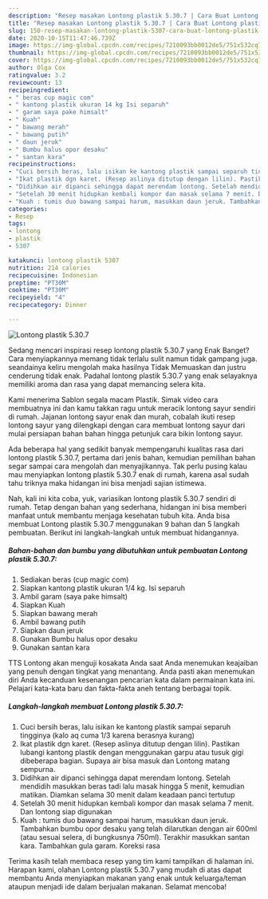 ```yaml
---
description: "Resep masakan Lontong plastik 5.30.7 | Cara Buat Lontong plastik 5.30.7 Yang Paling Enak"
title: "Resep masakan Lontong plastik 5.30.7 | Cara Buat Lontong plastik 5.30.7 Yang Paling Enak"
slug: 150-resep-masakan-lontong-plastik-5307-cara-buat-lontong-plastik-5307-yang-paling-enak
date: 2020-10-15T11:47:46.739Z
image: https://img-global.cpcdn.com/recipes/7210093bb0012de5/751x532cq70/lontong-plastik-5307-foto-resep-utama.jpg
thumbnail: https://img-global.cpcdn.com/recipes/7210093bb0012de5/751x532cq70/lontong-plastik-5307-foto-resep-utama.jpg
cover: https://img-global.cpcdn.com/recipes/7210093bb0012de5/751x532cq70/lontong-plastik-5307-foto-resep-utama.jpg
author: Olga Cox
ratingvalue: 3.2
reviewcount: 13
recipeingredient:
- " beras cup magic com"
- " kantong plastik ukuran 14 kg Isi separuh"
- " garam saya pake himsalt"
- " Kuah"
- " bawang merah"
- " bawang putih"
- " daun jeruk"
- " Bumbu halus opor desaku"
- " santan kara"
recipeinstructions:
- "Cuci bersih beras, lalu isikan ke kantong plastik sampai separuh tingginya (kalo aq cuma 1/3 karena berasnya kurang)"
- "Ikat plastik dgn karet. (Resep aslinya ditutup dengan lilin). Pastikan lubangi kantong plastik dengan menggunakan garpu atau tusuk gigi dibeberapa bagian. Supaya air bisa masuk dan Lontong matang sempurna."
- "Didihkan air dipanci sehingga dapat merendam lontong. Setelah mendidih masukkan beras tadi lalu masak hingga 5 menit, kemudian matikan. Diamkan selama 30 menit dalam keadaan panci tertutup"
- "Setelah 30 menit hidupkan kembali kompor dan masak selama 7 menit. Dan lontong siap digunakan"
- "Kuah : tumis duo bawang sampai harum, masukkan daun jeruk. Tambahkan bumbu opor desaku yang telah dilarutkan dengan air 600ml (atau sesuai selera, di bungkusnya 750ml). Terakhir masukkan santan kara. Tambahkan gula garam. Koreksi rasa"
categories:
- Resep
tags:
- lontong
- plastik
- 5307

katakunci: lontong plastik 5307 
nutrition: 214 calories
recipecuisine: Indonesian
preptime: "PT30M"
cooktime: "PT30M"
recipeyield: "4"
recipecategory: Dinner

---
```



![Lontong plastik 5.30.7](https://img-global.cpcdn.com/recipes/7210093bb0012de5/751x532cq70/lontong-plastik-5307-foto-resep-utama.jpg)

Sedang mencari inspirasi resep lontong plastik 5.30.7 yang Enak Banget? Cara menyiapkannya memang tidak terlalu sulit namun tidak gampang juga. seandainya keliru mengolah maka hasilnya Tidak Memuaskan dan justru cenderung tidak enak. Padahal lontong plastik 5.30.7 yang enak selayaknya memiliki aroma dan rasa yang dapat memancing selera kita.

Kami menerima Sablon segala macam Plastik. Simak video cara membuatnya ini dan kamu takkan ragu untuk meracik lontong sayur sendiri di rumah. Jajanan lontong sayur enak dan murah, cobalah ikuti resep lontong sayur yang dilengkapi dengan cara membuat lontong sayur dari mulai persiapan bahan bahan hingga petunjuk cara bikin lontong sayur.

Ada beberapa hal yang sedikit banyak mempengaruhi kualitas rasa dari lontong plastik 5.30.7, pertama dari jenis bahan, kemudian pemilihan bahan segar sampai cara mengolah dan menyajikannya. Tak perlu pusing kalau mau menyiapkan lontong plastik 5.30.7 enak di rumah, karena asal sudah tahu triknya maka hidangan ini bisa menjadi sajian istimewa.


Nah, kali ini kita coba, yuk, variasikan lontong plastik 5.30.7 sendiri di rumah. Tetap dengan bahan yang sederhana, hidangan ini bisa memberi manfaat untuk membantu menjaga kesehatan tubuh kita. Anda bisa membuat Lontong plastik 5.30.7 menggunakan 9 bahan dan 5 langkah pembuatan. Berikut ini langkah-langkah untuk membuat hidangannya.

<!--inarticleads1-->

##### Bahan-bahan dan bumbu yang dibutuhkan untuk pembuatan Lontong plastik 5.30.7:

1. Sediakan  beras (cup magic com)
1. Siapkan  kantong plastik ukuran 1/4 kg. Isi separuh
1. Ambil  garam (saya pake himsalt)
1. Siapkan  Kuah
1. Siapkan  bawang merah
1. Ambil  bawang putih
1. Siapkan  daun jeruk
1. Gunakan  Bumbu halus opor desaku
1. Gunakan  santan kara


TTS Lontong akan menguji kosakata Anda saat Anda menemukan keajaiban yang penuh dengan tingkat yang menantang. Anda pasti akan menemukan diri Anda kecanduan kesenangan pencarian kata dalam permainan kata ini. Pelajari kata-kata baru dan fakta-fakta aneh tentang berbagai topik. 

<!--inarticleads2-->

##### Langkah-langkah membuat Lontong plastik 5.30.7:

1. Cuci bersih beras, lalu isikan ke kantong plastik sampai separuh tingginya (kalo aq cuma 1/3 karena berasnya kurang)
1. Ikat plastik dgn karet. (Resep aslinya ditutup dengan lilin). Pastikan lubangi kantong plastik dengan menggunakan garpu atau tusuk gigi dibeberapa bagian. Supaya air bisa masuk dan Lontong matang sempurna.
1. Didihkan air dipanci sehingga dapat merendam lontong. Setelah mendidih masukkan beras tadi lalu masak hingga 5 menit, kemudian matikan. Diamkan selama 30 menit dalam keadaan panci tertutup
1. Setelah 30 menit hidupkan kembali kompor dan masak selama 7 menit. Dan lontong siap digunakan
1. Kuah : tumis duo bawang sampai harum, masukkan daun jeruk. Tambahkan bumbu opor desaku yang telah dilarutkan dengan air 600ml (atau sesuai selera, di bungkusnya 750ml). Terakhir masukkan santan kara. Tambahkan gula garam. Koreksi rasa




Terima kasih telah membaca resep yang tim kami tampilkan di halaman ini. Harapan kami, olahan Lontong plastik 5.30.7 yang mudah di atas dapat membantu Anda menyiapkan makanan yang enak untuk keluarga/teman ataupun menjadi ide dalam berjualan makanan. Selamat mencoba!
